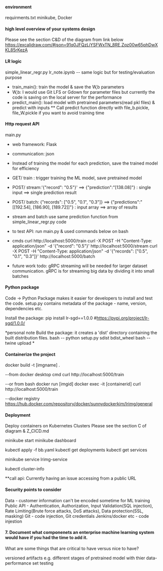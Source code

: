 #### environment
requirments.txt
minikube, Docker


#### high level overview of your systems design
Please see the section C&D of the diagram from link below
https://excalidraw.com/#json=91q0JFQzLjYSFWxTN_8RE,Zqz00w65phDwXKL85rKezA


####  LR logic
simple_linear_regr.py
lr_note.ipynb -- same logic but for testing/evaluation purpose

- train_main(): train the model & save the W,b parameters
- W,b: I would use Git LFS or Gdown for parameter files but currently the code is saving on the local server for the performance
- predict_main(): load model with pretrained parameters(read pkl files) & predict with inputs
** Call predict function directly with file_b.pickle, file_W.pickle if you want to avoid training time

#### Http request API
main.py

- web framework: Flask
- communication: json
- Instead of training the model for each prediction, save the trained model for efficiency
- GET/ train
  : trigger training the ML model, save pretrained model
- POST/ stream:'{"record": "0.5"}' ==> {"prediction":"[138.08]"}
  : single input ==> single prediction result
- POST/ batch: {"records": ["0.5", "0.1", "0.3"]} ==> {"predictions":"[[192.54], [186.90], [189.72]]"}
  : input array ==> array of results
- stream and batch use same prediction function from simple_linear_regr.py code

- to test API: run main.py & used commands below on bash
- cmds
curl http://localhost:5000/train
curl -X POST -H "Content-Type: application/json" -d '{"record": "0.5"}' http://localhost:5000/stream
curl -X POST -H "Content-Type: application/json" -d '{"records": ["0.5", "0.1", "0.3"]}' http://localhost:5000/batch

- future work todo: gRPC streaming will be needed for larger dataset communication. gRPC is for streaming big data by dividing it into small batches


#### Python package
Code -> Python Package makes it easier for developers to install and test the code.
setup.py contains metadata of the package - name, version, dependencies etc.

Install the package:
  pip install lr-sgd==1.0.0     #https://pypi.org/project/lr-sgd/1.0.0/

*personal note
Build the package: 
  it creates a 'dist' directory containing the built distribution files. 
  bash -- python setup.py sdist bdist_wheel
  bash -- twine upload *


#### Containerize the project
<!-- podman build -t lrimg
>> image id
podman run imgid
podman ps 
>> container id
podman exec -it [container id] curl http://localhost:5000/train -->

docker build -t [imgname] .

--from docker desktop cmd
curl http://localhost:5000/train

--or from bash
docker run [imgid]
docker exec -it [containerid] curl http://localhost:5000/train

--docker registry
https://hub.docker.com/repository/docker/sunnydockerkim/lrimg/general


#### Deployment
Deploy containers on Kubernetes Clusters
Please see the section C of diagram & Z_CICD.md

minikube start
minikube dashboard

kubectl apply -f bb.yaml
kubectl get deployments
kubectl get services

minikube service lrimg-service

kubectl cluster-info

**call api: Currently having an issue accessing from a public URL

#### Security points to consider
Data - customer information can't be encoded sometime for ML training
Public API - Authentication, Authorization, Input Validation(SQL injection), Rate Limiting(Brute force attacks, DoS attacks), Data protection(SSL, masking)
Git - code injection, Git credentials
Jenkins/docker etc - code injestion


#### 7. Document what componenets an enterprise machine learning system would have if you had the time to add it. 
What are some things that are critical to have versus nice to have?

versioned artifacts e.g. different stages of pretrained model with thier data-performance set
testing 